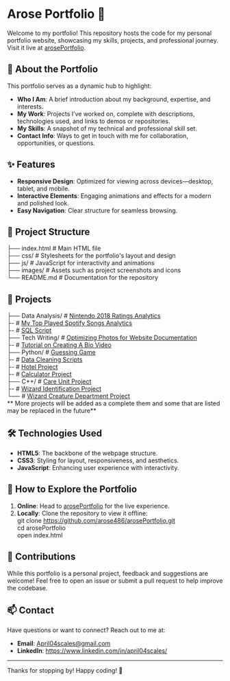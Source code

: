 # Arose Portfolio 🌟  
Welcome to my portfolio! This repository hosts the code for my personal portfolio website, showcasing my skills, projects, and professional journey. Visit it live at [arosePortfolio](https://arose486.github.io/arosePortfolio/).  

## 🚀 About the Portfolio  
This portfolio serves as a dynamic hub to highlight:  
- **Who I Am**: A brief introduction about my background, expertise, and interests.  
- **My Work**: Projects I’ve worked on, complete with descriptions, technologies used, and links to demos or repositories.  
- **My Skills**: A snapshot of my technical and professional skill set.  
- **Contact Info**: Ways to get in touch with me for collaboration, opportunities, or questions.  

## ✨ Features  
- **Responsive Design**: Optimized for viewing across devices—desktop, tablet, and mobile.  
- **Interactive Elements**: Engaging animations and effects for a modern and polished look.  
- **Easy Navigation**: Clear structure for seamless browsing.  

## 📂 Project Structure  
├── index.html        # Main HTML file  
├── css/              # Stylesheets for the portfolio's layout and design  
├── js/               # JavaScript for interactivity and animations  
├── images/           # Assets such as project screenshots and icons  
└── README.md         # Documentation for the repository  

## 📂 Projects
├── Data Analysis/  # [Nintendo 2018 Ratings Analytics](https://github.com/arose486/Nintendo-2018-Ratings-Analytics)  
├-                   # [My Top Played Spotify Songs Analytics](https://github.com/arose486/My-Top-Played-Spotify-Songs-Analytics)  
├-                   # [SQL Script](https://arose486.github.io/arosePortfolio/assets/annricebooksscript.pdf)  
├── Tech Writing/   # [Optimizing Photos for Website Documentation](https://arose486.github.io/arosePortfolio/assets/OptimizingPhotosforyourWebsiteArticle.pdf)  
├-                  # [Tutorial on Creating A Bio Video](https://arose486.github.io/arosePortfolio/assets/BioVideoTutorial.pdf)  
├── Python/         # [Guessing Game](https://arose486.github.io/arosePortfolio/assets/guessinggame.py.pdf)  
├-                   # [Data Cleaning Scripts](https://github.com/arose486/Data-Cleaning-Scripts)   
├-                   # [Hotel Project](https://github.com/arose486/Hotel-Project)  
├-                   # [Calculator Project](https://arose486.github.io/arosePortfolio/assets/calculator.py.pdf)  
├── C++/            # [Care Unit Project](https://arose486.github.io/arosePortfolio/assets/careunit.cpp)  
├-                  # [Wizard Identification Project](https://github.com/arose486/Wizard-Identification-Project)  
└──                # [Wizard Creature Department Project](https://github.com/arose486/Wizard-Creature-Department-Project)  
** More projects will be added as a complete them and some that are listed may be replaced in the future**

## 🛠️ Technologies Used  
- **HTML5**: The backbone of the webpage structure.  
- **CSS3**: Styling for layout, responsiveness, and aesthetics.  
- **JavaScript**: Enhancing user experience with interactivity.  

## 🌟 How to Explore the Portfolio  
1. **Online**: Head to [arosePortfolio](https://arose486.github.io/arosePortfolio/) for the live experience.  
2. **Locally**: Clone the repository to view it offline:  
git clone https://github.com/arose486/arosePortfolio.git  
cd arosePortfolio  
open index.html  

## 🤝 Contributions  
While this portfolio is a personal project, feedback and suggestions are welcome! Feel free to open an issue or submit a pull request to help improve the codebase.  

## 📫 Contact  
Have questions or want to connect? Reach out to me at:  
- **Email**: April04scales@gmail.com  
- **LinkedIn**: https://www.linkedin.com/in/april04scales/
---

Thanks for stopping by! Happy coding! 🚀  


<!---
arose486/arose486 is a ✨ special ✨ repository because its `README.md` (this file) appears on your GitHub profile.
You can click the Preview link to take a look at your changes.
--->

